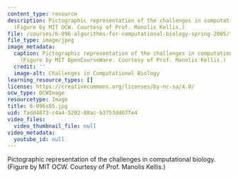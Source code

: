 ```yaml
---
content_type: resource
description: Pictographic representation of the challenges in computational biology.
  (Figure by MIT OCW. Courtesy of Prof. Manolis Kellis.)
file: /courses/6-096-algorithms-for-computational-biology-spring-2005/fadd4873c4a4520288acb3753dd67fe4_6-096s05.jpg
file_type: image/jpeg
image_metadata:
  caption: Pictographic representation of the challenges in computational biology.
    (Figure by MIT OpenCourseWare. Courtesy of Prof. Manolis Kellis.)
  credit: ''
  image-alt: Challenges in Computational Biology
learning_resource_types: []
license: https://creativecommons.org/licenses/by-nc-sa/4.0/
ocw_type: OCWImage
resourcetype: Image
title: 6-096s05.jpg
uid: fadd4873-c4a4-5202-88ac-b3753dd67fe4
video_files:
  video_thumbnail_file: null
video_metadata:
  youtube_id: null
---
```

Pictographic representation of the challenges in computational biology. (Figure by MIT OCW. Courtesy of Prof. Manolis Kellis.)
